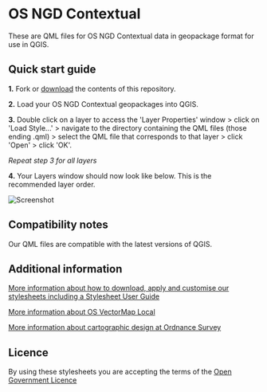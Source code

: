 # OS NGD Contextual

These are QML files for OS NGD Contextual data in geopackage format for use in QGIS.

## Quick start guide

**1.**  Fork or [download](https://github.com/OrdnanceSurvey/osngd-resources/archive/master.zip) the contents of this repository.

**2.**  Load your OS NGD Contextual geopackages into QGIS.

**3.**  Double click on a layer to access the 'Layer Properties' window > click on 'Load Style...' > navigate to the directory containing the QML files (those ending .qml) > select the QML file that corresponds to that layer > click 'Open' > click 'OK'.

*Repeat step 3 for all layers*

**4.**  Your Layers window should now look like below. This is the recommended layer order.

   ![Screenshot](https://raw.githubusercontent.com/OrdnanceSurvey/osngd-resources/master/styling/stylesheets/qgis-stylesheets-qml/contextual/images/ngd_contextual_layer_order.png "Recommended layer order for OS NGD Contextual")

## Compatibility notes

Our QML files are compatible with the latest versions of QGIS.

## Additional information

[More information about how to download, apply and customise our stylesheets including a Stylesheet User Guide](http://www.ordnancesurvey.co.uk/resources/carto-design/cartographic-stylesheets.html)

[More information about OS VectorMap Local](http://www.ordnancesurvey.co.uk/business-and-government/products/vectormap-local.html)

[More information about cartographic design at Ordnance Survey](https://www.ordnancesurvey.co.uk/resources/carto-design/)

## Licence

By using these stylesheets you are accepting the terms of the [Open Government Licence](http://www.nationalarchives.gov.uk/doc/open-government-licence/)
